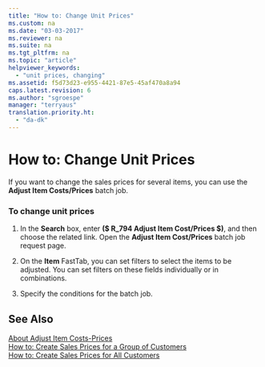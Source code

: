 ```yaml
---
title: "How to: Change Unit Prices"
ms.custom: na
ms.date: "03-03-2017"
ms.reviewer: na
ms.suite: na
ms.tgt_pltfrm: na
ms.topic: "article"
helpviewer_keywords: 
  - "unit prices, changing"
ms.assetid: f5d73d23-e955-4421-87e5-45af470a8a94
caps.latest.revision: 6
ms.author: "sgroespe"
manager: "terryaus"
translation.priority.ht: 
  - "da-dk"
---
```

# How to: Change Unit Prices
If you want to change the sales prices for several items, you can use the  **Adjust Item Costs\/Prices** batch job.  
  
### To change unit prices  
  
1.  In the **Search** box, enter **\($ R\_794 Adjust Item Cost\/Prices $\)**, and then choose the related link. Open the **Adjust Item Cost\/Prices** batch job request page.  
  
2.  On the **Item** FastTab, you can set filters to select the items to be adjusted. You can set filters on these fields individually or in combinations.  
  
3.  Specify the conditions for the batch job.  
  
## See Also  
 [About Adjust Item Costs\-Prices](../Finance/about-adjust-item-costs-prices.md)   
 [How to: Create Sales Prices for a Group of Customers](../DesignAndEngineering/how-to-create-sales-prices-for-a-group-of-customers.md)   
 [How to: Create Sales Prices for All Customers](../DesignAndEngineering/how-to-create-sales-prices-for-all-customers.md)